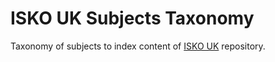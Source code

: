 # ISKO UK Subjects Taxonomy

Taxonomy of subjects to index content of [ISKO UK](https://www.iskouk.org/) repository.


